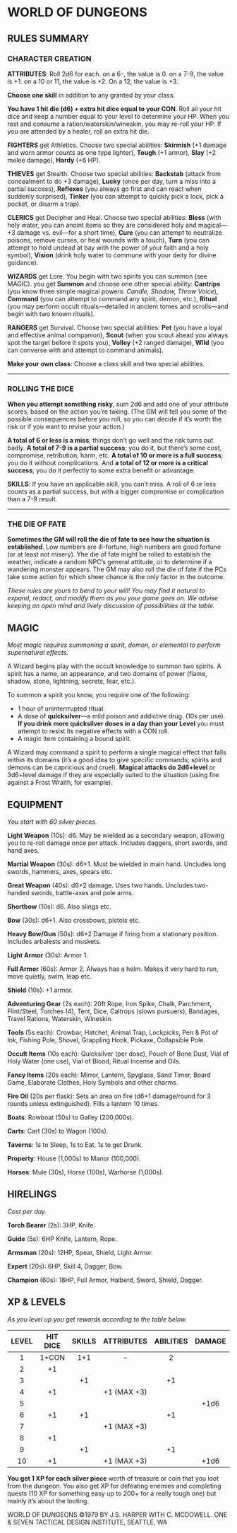# WORLD OF DUNGEONS

## RULES SUMMARY

### CHARACTER CREATION

**ATTRIBUTES**: Roll 2d6 for each. on a 6-, the value is 0. on a 7-9, the value is +1. on a 10 or 11, the value is +2. On a 12, the value is +3.

**Choose one skill** in addition to any granted by your class.

**You have 1 hit die (d6) + extra hit dice equal to your CON**. Roll all your hit dice and keep a number equal to your level to determine your HP. When you rest and consume a ration/waterskin/wineskin, you may re-roll your HP. If you are attended by a healer, roll an extra hit die.

**FIGHTERS** get Athletics. Choose two special abilities: **Skirmish** (+1 damage and worn armor counts as one type lighter), **Tough** (+1 armor), **Slay** (+2 melee damage), **Hardy** (+6 HP).

**THIEVES** get Stealth. Choose two special abilities: **Backstab** (attack from concealment to do +3 damage), **Lucky** (once per day, turn a miss into a partial success), **Reflexes** (you always go first and can react when suddenly surprised), **Tinker** (you can attempt to quickly pick a lock, pick a pocket, or disarm a trap). 

**CLERICS** get Decipher and Heal. Choose two special abilities: **Bless** (with holy water, you can anoint items so they are considered holy and magical—+3 damage vs. evil—for a short time), **Cure** (you can attempt to neutralize poisons, remove curses, or heal wounds with a touch), **Turn** (you can attempt to hold undead at bay with the power of your faith and a holy symbol), **Vision** (drink holy water to commune with your deity for divine guidance).

**WIZARDS** get Lore. You begin with two spirits you can summon (see MAGIC). you get **Summon** and choose one other special ability: **Cantrips** (you know three simple magical powers: *Candle, Shadow, Throw Voice*), **Command** (you can attempt to command any spirit, demon, etc.), **Ritual** (you may perform occult rituals—detailed in ancient tomes and scrolls—and begin with two known rituals).

**RANGERS** get Survival. Choose two special abilities: **Pet** (you have a loyal and effective animal companion), **Scout** (when you scout ahead you always spot the target before it spots you), **Volley** (+2 ranged damage), **Wild** (you can converse with and attempt to command animals).

**Make your own class**: Choose a class skill and two special abilities.

---

### ROLLING THE DICE

**When you attempt something risky**, sum 2d6 and add one of your attribute scores, based on the action you’re taking. (The GM will tell you some of the possible consequences before you roll, so you can decide if it’s worth the risk or if you want to revise your action.)

**A total of 6 or less is a miss**; things don’t go well and the risk turns out badly. **A total of 7-9 is a partial success**; you do it, but there’s some cost, compromise, retribution, harm, etc. **A total of 10 or more is a full success**; you do it without complications. And **a total of 12 or more is a critical success**; you do it perfectly to some extra benefit or advantage.

**SKILLS**: If you have an applicable skill, you can’t miss. A roll of 6 or less counts as a partial success, but with a bigger compromise or complication than a 7-9 result.

---

### THE DIE OF FATE

**Sometimes the GM will roll the die of fate to see how the situation is established**. Low numbers are ill-fortune, high numbers are good fortune (or at least not misery). Yhe die of fate might be rolled to establish the weather, indicate a random NPC’s general attitude, or to determine if a wandering monster appears. The GM may also roll the die of fate if the PCs take some action for which sheer chance is the only factor in the outcome.

*These rules are yours to bend to your will! You may find it natural to expand, redact, and modify them as you your game goes on. We advise keeping an open mind and lively discussion of possibilities at the table.*

## MAGIC

*Most magic requires summoning a spirit, demon, or elemental to perform supernatural effects.*

A Wizard begins play with the occult knowledge to summon two spirits. A spirit has a name, an appearance, and two domains of power (flame, shadow, stone, lightning, secrets, fear, etc.).

To summon a spirit you know, you require one of the following:

* 1 hour of uninterrrupted ritual.
* A dose of **quicksilver**—a mild poison and addictive drug. (10s per use). **If you drink more quicksilver doses in a day than your Level** you must attempt to resist its negative effects with a CON roll.
* A magic item containing a bound spirit.

A Wizard may command a spirit to perform a single magical effect that falls within its domains (it’s a good idea to give specific commands; spirits and demons can be capricious and cruel). **Magical attacks do 2d6+level** or 3d6+level damage if they are especially suited to the situation (using fire against a Frost Wraith, for example).

## EQUIPMENT

*You start with 60 silver pieces.*

**Light Weapon** (10s): d6. May be wielded as a secondary weapon, allowing you to re-roll damage once per attack. Includes daggers, short swords, and hand axes.

**Martial Weapon** (30s): d6+1. Must be wielded in main hand. Uncludes long swords, hammers, axes, spears etc.

**Great Weapon** (40s): d6+2 damage. Uses two hands. Uncludes two-handed swords, battle-axes and pole arms.

**Shortbow** (10s): d6. Also slings etc.

**Bow** (30s): d6+1. Also crossbows, pistols etc.

**Heavy Bow/Gun** (50s): d6+2 Damage if firing from a stationary position. Includes arbalests and muskets.

**Light Armor** (30s): Armor 1.

**Full Armor** (60s): Armor 2. Always has a helm. Makes it very hard to run, move quietly, swim, leap etc.

**Shield** (10s): +1 armor.

**Adventuring Gear** (2s each): 20ft Rope, Iron Spike, Chalk, Parchment, Flint/Steel, Torches (4), Tent, Dice, Caltrops (slows pursuers), Bandages, Travel Rations, Waterskin, Wineskin.

**Tools** (5s each): Crowbar, Hatchet, Animal Trap, Lockpicks, Pen & Pot of Ink, Fishing Pole, Shovel, Grappling Hook, Pickaxe, Collapsible Pole.

**Occult Items** (10s each): Quicksilver (per dose), Pouch of Bone Dust, Vial of Holy Water (one use), Vial of Blood, Ritual Incense and Oils.

**Fancy Items** (20s each): Mirror, Lantern, Spyglass, Sand Timer, Board Game, Elaborate Clothes, Holy Symbols and other charms.

**Fire Oil** (20s per flask): Sets an area on fire (d6+1 damage/round for 3 rounds unless extinguished). Fills a lantern 10 times.

**Boats**: Rowboat (50s) to Galley (200,000s).

**Carts**: Cart (30s) to Wagon (100s).

**Taverns**: 1s to Sleep, 1s to Eat, 1s to get Drunk.

**Property**: House (1,000s) to Manor (100,000).

**Horses**: Mule (30s), Horse (100s), Warhorse (1,000s).

## HIRELINGS

*Cost per day.*

**Torch Bearer** (2s): 3HP, Knife.

**Guide** (5s): 6HP Knife, Lantern, Rope.

**Armsman** (20s): 12HP, Spear, Shield, Light Armor.

**Expert** (20s): 6HP, Skill 4, Dagger, Bow.

**Champion** (60s): 18HP, Full Armor, Halberd, Sword, Shield, Dagger.

## XP & LEVELS

*As you level up you get rewards according to the table below.*

| LEVEL | HIT DICE | SKILLS | ATTRIBUTES  | ABILITIES | DAMAGE | XP TOTAL |
|:-----:|:--------:|:------:|:-----------:|:---------:|:------:|:--------:|
| 1     | 1+CON    | 1+1    | –           | 2         |        | 0        |
| 2     | +1       |        |             |           |        | 1,000    |
| 3     |          | +1     |             | +1        |        | 3,000    |
| 4     | +1       |        | +1 (MAX +3) |           |        | 6,000    |
| 5     |          |        |             |           | +1d6   | 10,000   |
| 6     | +1       | +1     |             | +1        |        | 15,000   |
| 7     |          |        | +1 (MAX +3) |           |        | 21,000   |
| 8     | +1       |        |             |           |        | 28,000   |
| 9     |          | +1     |             | +1        |        | 36,000   |
| 10    | +1       |        | +1 (MAX +3) |           | +1d6   | 45,000   |

**You get 1 XP for each silver piece** worth of treasure or coin that you loot from the dungeon. You also get XP for defeating enemies and completing quests (10 XP for something easy up to 200+ for a really tough one) but mainly it’s about the looting.

WORLD OF DUNGEONS ©1979 BY J.S. HARPER WITH C. MCDOWELL. ONE & SEVEN TACTICAL DESIGN INSTITUTE, SEATTLE, WA
